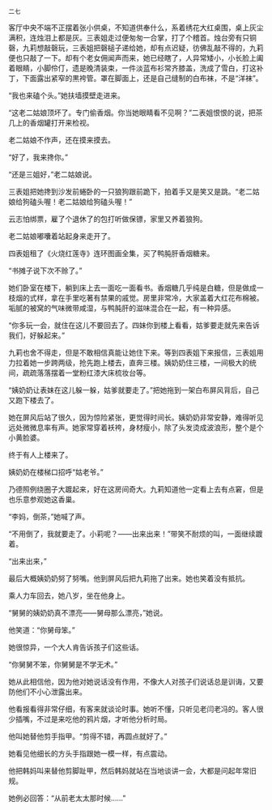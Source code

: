     二七 

   客厅中央不端不正摆着张小供桌，不知道供奉什么，系着绣花大红桌围，桌上灰尘满积，连烛泪上都是灰。三表姐走过便匆匆一合掌，打了个稽首。烛台旁有只铜磬，九莉想敲磬玩，三表姐把磬槌子递给她，却有点迟疑，彷佛乱敲不得的，九莉便也只敲了一下。却有个老女佣闻声而来，她已经瞎了，人异常矮小，小长脸上阖着眼睛，小脚伶仃，遗是晚清装束，一件淡蓝布衫常齐膝盖，洗成了雪白，打这补丁，下面露出紧窄的黒袴管。罩在脚面上，还是自己缝制的白布袜，不是“洋袜”。

   “我也来磕个头。”她扶墙摸壁走进来。

   “这老二姑娘顶坏了。专门偷香烟。你当她眼睛看不见啊？”二表姐恨恨的说，把茶几上的香烟罐打开来检视。

   老二姑娘不作声，还在摸来摸去。

   “好了，我来搀你。”

   “还是三姐好，”老二姑娘说。

   三表姐把她搀到沙发前蜷卧的一只狼狗跟前跪下，拍着手又是笑又是跳。“老二姑娘给狗磕头喔！老二姑娘给狗磕头喔！”

   云志怕绑票，雇了个退休了的包打听做保镖，家里又养着狼狗。

   老二姑娘嘟囔着站起身来走开了。

   四表姐租了《火烧红莲寺》连环图画全集，买了鸭肫肝香烟糖来。

   “书摊子说下次不赊了。”

   她们卧室在楼下，躺到床上去一面吃一面看书。香烟糖几乎纯是白糖，但是做成一枝烟的式样，拿在手里吃著有禁果的戚觉。房里非常冷，大家盖着大红花布棉被。垢腻的被窝的气味微带咸湿，与鸭肫肝的滋味混合在一起，有一种异感。

   “你多玩一会，就住在这儿不要回去了。四妹你到楼上看看，姑爹要走就先来告诉我们，好躲起来。”

   九莉也舍不得走，但是不敢相信真能让她住下来。等到四表姐下来报信，三表姐用力拉着她一步跨两级，抢先跑上楼去，直奔三楼。姨奶奶住三楼，一间极大的统间，疏疏落落摆着一堂粉红漆大床梳妆台等。

   “姨奶奶让表妹在这儿躲一躲，姑爹就要走了。”把她拖到一架白布屏风背后，自己又跑下楼去了。

   她在屏风后站了很久，因为惊险紧张，更觉得时间长。姨奶奶非常安静，难得听见远处微微息率有声。她家常穿着袄袴，身材瘦小，除了头发烫成波浪形，整个是个小黄脸婆。

   终于有人上楼来了。

   姨奶奶在楼梯口招呼“姑老爷。”

   乃德照例绕圈子大踱起来，好在这房间奇大。九莉知道他一定看上去有点窘，但是也乐意参观她这香巢。

   “李妈，倒茶，”她喊了声。

   “不用倒了，我就要走了。小莉呢？——出来出来！”带笑不耐烦的叫，一面继续踱着。

   “出来出来，”

   最后大概姨奶奶努了努嘴。他到屏风后把九莉拖了出来。她也笑着没有抵抗。

   乘人力车回去，她八岁，坐在他身上。

   “舅舅的姨奶奶真不漂亮——舅母那么漂亮，”她说。

   他笑道：“你舅母笨。”

   她很惊异，一个大人肯告诉孩子们这些话。

   “你舅舅不笨，你舅舅是不学无术。”

   她从此相信他，因为他对她说话没有作用，不像大人对孩子们说话总是训诲，又要防他们不小心泄露出来。

   他看报看得非常仔细，有客来就谈论时事。她听不懂，只听见老闫老冯的。客人很少插嘴，不过是来吃他的鸦片烟，才听他分析时局。

   他叫她替他剪手指甲。“剪得不错，再圆点就好了。”

   她看见他细长的方头手指跟她一模一样，有点震动。

   他把韩妈叫来替他剪脚趾甲，然后韩妈就站在当地谈讲一会，大都是问起年常旧规。

   她例必回答：“从前老太太那时候……”

